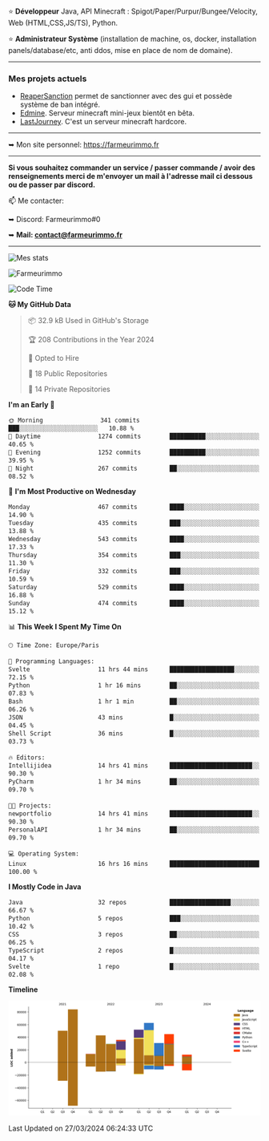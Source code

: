 ⭐ **Développeur** Java, API Minecraft : Spigot/Paper/Purpur/Bungee/Velocity, Web (HTML,CSS,JS/TS), Python.

⭐ **Administrateur Système** (installation de machine, os, docker, installation panels/database/etc, anti ddos, mise en place de nom de domaine).

---

### Mes projets actuels
- [ReaperSanction](https://www.spigotmc.org/resources/reapersanction.89580/) permet de sanctionner avec des gui et possède système de ban intégré.
- [Edmine](https://edmine.net). Serveur minecraft mini-jeux bientôt en bêta.
- [LastJourney](https://lastjourney.fr). C'est un serveur minecraft hardcore.

---

➥ Mon site personnel: https://farmeurimmo.fr

---

**Si vous souhaitez commander un service / passer commande / avoir des renseignements merci de m'envoyer un mail à l'adresse mail ci dessous ou de passer par discord.**

📫 Me contacter:
 
   ➥ Discord: Farmeurimmo#0
   
   ➥ **Mail: contact@farmeurimmo.fr**

---

![Mes stats](https://github-readme-stats.farmeurimmo.fr/api?username=Farmeurimmo&count_private=true&show_icons=true&theme=radical)

<img src="https://komarev.com/ghpvc/?username=Farmeurimmo" alt="Farmeurimmo" />

<!--START_SECTION:waka-->
![Code Time](http://img.shields.io/badge/Code%20Time-1%2C257%20hrs%2039%20mins-blue)

**🐱 My GitHub Data** 

> 📦 32.9 kB Used in GitHub's Storage 
 > 
> 🏆 208 Contributions in the Year 2024
 > 
> 💼 Opted to Hire
 > 
> 📜 18 Public Repositories 
 > 
> 🔑 14 Private Repositories 
 > 
**I'm an Early 🐤** 

```text
🌞 Morning                341 commits         ███░░░░░░░░░░░░░░░░░░░░░░   10.88 % 
🌆 Daytime                1274 commits        ██████████░░░░░░░░░░░░░░░   40.65 % 
🌃 Evening                1252 commits        ██████████░░░░░░░░░░░░░░░   39.95 % 
🌙 Night                  267 commits         ██░░░░░░░░░░░░░░░░░░░░░░░   08.52 % 
```
📅 **I'm Most Productive on Wednesday** 

```text
Monday                   467 commits         ████░░░░░░░░░░░░░░░░░░░░░   14.90 % 
Tuesday                  435 commits         ███░░░░░░░░░░░░░░░░░░░░░░   13.88 % 
Wednesday                543 commits         ████░░░░░░░░░░░░░░░░░░░░░   17.33 % 
Thursday                 354 commits         ███░░░░░░░░░░░░░░░░░░░░░░   11.30 % 
Friday                   332 commits         ███░░░░░░░░░░░░░░░░░░░░░░   10.59 % 
Saturday                 529 commits         ████░░░░░░░░░░░░░░░░░░░░░   16.88 % 
Sunday                   474 commits         ████░░░░░░░░░░░░░░░░░░░░░   15.12 % 
```


📊 **This Week I Spent My Time On** 

```text
🕑︎ Time Zone: Europe/Paris

💬 Programming Languages: 
Svelte                   11 hrs 44 mins      ██████████████████░░░░░░░   72.15 % 
Python                   1 hr 16 mins        ██░░░░░░░░░░░░░░░░░░░░░░░   07.83 % 
Bash                     1 hr 1 min          ██░░░░░░░░░░░░░░░░░░░░░░░   06.26 % 
JSON                     43 mins             █░░░░░░░░░░░░░░░░░░░░░░░░   04.45 % 
Shell Script             36 mins             █░░░░░░░░░░░░░░░░░░░░░░░░   03.73 % 

🔥 Editors: 
Intellijidea             14 hrs 41 mins      ███████████████████████░░   90.30 % 
PyCharm                  1 hr 34 mins        ██░░░░░░░░░░░░░░░░░░░░░░░   09.70 % 

🐱‍💻 Projects: 
newportfolio             14 hrs 41 mins      ███████████████████████░░   90.30 % 
PersonalAPI              1 hr 34 mins        ██░░░░░░░░░░░░░░░░░░░░░░░   09.70 % 

💻 Operating System: 
Linux                    16 hrs 16 mins      █████████████████████████   100.00 % 
```

**I Mostly Code in Java** 

```text
Java                     32 repos            █████████████████░░░░░░░░   66.67 % 
Python                   5 repos             ███░░░░░░░░░░░░░░░░░░░░░░   10.42 % 
CSS                      3 repos             ██░░░░░░░░░░░░░░░░░░░░░░░   06.25 % 
TypeScript               2 repos             █░░░░░░░░░░░░░░░░░░░░░░░░   04.17 % 
Svelte                   1 repo              █░░░░░░░░░░░░░░░░░░░░░░░░   02.08 % 
```



**Timeline**

![Lines of Code chart](https://raw.githubusercontent.com/Farmeurimmo/Farmeurimmo/main/assets/bar_graph.png)


 Last Updated on 27/03/2024 06:24:33 UTC
<!--END_SECTION:waka-->
